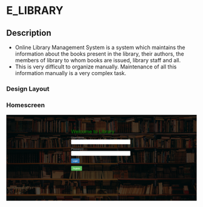 # E_LIBRARY


## Description
* Online Library Management System is a system which maintains the
information about the books present in the library, their authors, the
members of library to whom books are issued, library staff and all.
* This is very difficult to organize manually. Maintenance of all this
information manually is a very complex task.

### Design Layout 


### Homescreen 
<img src="https://github.com/Sahil-Salim-Shaikh/E_LIBRARY/blob/master/Images%20of%20the%20Project/1.PNG?raw=true">

